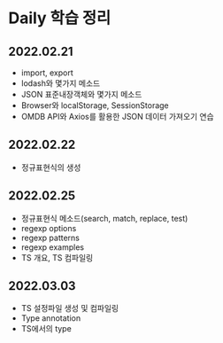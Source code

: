 # Daily 학습 정리

## 2022.02.21

- import, export
- lodash와 몇가지 메소드
- JSON 표준내장객체와 몇가지 메소드
- Browser와 localStorage, SessionStorage
- OMDB API와 Axios를 활용한 JSON 데이터 가져오기 연습

## 2022.02.22

- 정규표현식의 생성

## 2022.02.25

- 정규표현식 메소드(search, match, replace, test)
- regexp options
- regexp patterns
- regexp examples
- TS 개요, TS 컴파일링

## 2022.03.03

- TS 설정파일 생성 및 컴파일링
- Type annotation
- TS에서의 type